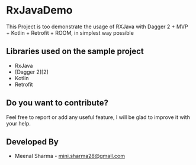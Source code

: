 # RxJavaDemo
This Project is too demonstrate the usage of RXJava with Dagger 2 + MVP + Kotlin + Retrofit + ROOM, in simplest way possible  

Libraries used on the sample project
------------------------------------
* RxJava
* [Dagger 2][2]
* Kotlin
* Retrofit

Do you want to contribute?
--------------------------

Feel free to report or add any useful feature, I will be glad to improve it with your help.


Developed By
------------

* Meenal Sharma  - <mini.sharma28@gmail.com>


